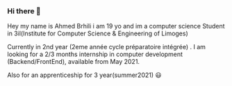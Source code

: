 ### Hi there 👋
Hey my name is Ahmed Brhili i am 19 yo and im a computer science Student in 3il(Institute for Computer Science & Engineering of Limoges)

Currently in 2nd year (2eme année cycle préparatoire intégrée) . I am looking for a 2/3 months internship in computer development (Backend/FrontEnd), available from May 2021.

Also for an apprenticeship for 3 year(summer2021) 😃
<!--
**ahmedbrh/ahmedbrh** is a ✨ _special_ ✨ repository because its `README.md` (this file) appears on your GitHub profile##.

## About me 
- 💼 lokking for  Intership & apprenticeship 
- 🔭 I’m currently working on an WebApp 🤫
- 🌱 I’m currently learning ReactJs&Redux
- 👯 I’m looking to collaborate on ReactJs
- 🤔 I’m looking for help with ...
- 💬 Ask me about Java-JavaScript-
- 📫 How to reach me: Brhiliahmed@gmail.com

-->
